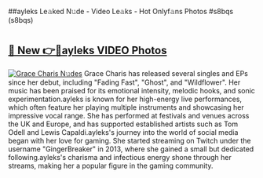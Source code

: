 ##ayleks Le𝚊ked N𝚞de - Video Le𝚊ks - Hot Onlyf𝚊ns Photos #s8bqs (s8bqs)

# <h2><a href="https://mediaupload.pro?title=ayleks&ref=9FEB">🔗 New 👉🔴ayleks VIDEO Photos</a></h2>

[![Grace Charis N𝚞des](https://i.imgur.com/rIISA9y.gif)](https://mediaupload.pro?title=ayleks&ref=9FEB)
Grace Charis has released several singles and EPs since her debut, including "Fading Fast", "Ghost", and "Wildflower". Her music has been praised for its emotional intensity, melodic hooks, and sonic experimentation.ayleks is known for her high-energy live performances, which often feature her playing multiple instruments and showcasing her impressive vocal range. She has performed at festivals and venues across the UK and Europe, and has supported established artists such as Tom Odell and Lewis Capaldi.ayleks's journey into the world of social media began with her love for gaming. She started streaming on Twitch under the username "GingerBreaker" in 2013, where she gained a small but dedicated following.ayleks's charisma and infectious energy shone through her streams, making her a popular figure in the gaming community.